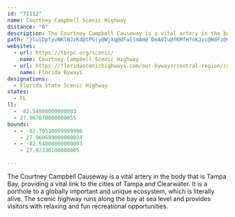 ```yaml
---
id: "71112"
name: Courtney Campbell Scenic Highway
distance: "0"
description: The Courtney Campbell Causeway is a vital artery in the body that is Tampa Bay, providing a vital link to the cities of Tampa and Clearwater. It is a porthole to a globally important and unique ecosystem.
path: "}luiDptyvNKlNJzKd@tPG|y@WjXq@dFa[|mAm@`DeAdIu@fKMfH?nKJzc@HdFz@vPnIttA~A|`@vFp_AtDle@dHjmAdd@rtHLd@r@vKRjFF|T"
websites:
  - url: https://tbrpc.org/scenic/
    name: Courtney Campbell Scenic Highway
  - url: https://floridascenichighways.com/our-byways/central-region/courtney-campbell-scenic-highway/
    name: Florida Byways
designations:
  - Florida State Scenic Highway
states:
  - FL
ll:
  - -82.54808000000003
  - 27.967670000000055
bounds:
  - - -82.70510099999996
    - 27.960699000000034
  - - -82.54808000000003
    - 27.97330100000005

---
```


The Courtney Campbell Causeway is a vital artery in the body that is Tampa Bay, providing a vital link to the cities of Tampa and Clearwater. It is a porthole to a globally important and unique ecosystem, which is literally alive. The scenic highway runs along the bay at sea level and provides visitors with relaxing and fun recreational opportunities.
